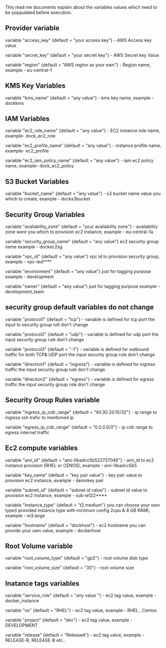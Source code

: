 This read me documents explain about the variables values which need to be poppulated before execution.

## Provider variable ##
variable "access_key"          {default = "your access key"} - AWS Access key value

variable "secret_key"          {default = "your secret key"} - AWS Secret key Value

variable "region"              {default = "AWS region as your own"} - Region name, example - eu-central-1

## KMS Key Variables ##
variable "kms_name"            {default = "any value"} - kms key name, example - dockkms

## IAM Variables ##
variable "ec2_role_name"       {default = "any value"} - EC2 instance role name, example- dock_ec2_role

variable "ec2_profile_name"    {default = "any value"} - instance profile name, example- ec2_profile

variable "ec2_iam_policy_name" {default = "any value"} - iam ec2 policy name, example- dock_ec2_policy

## S3 Bucket Variables ##
variable "bucket_name"         {default = "any value"} - s3 bucket name value you which to create, example - docks3bucket

## Security Group Variables ##
variable "availability_zone"   {default = "your availability zone"} - availability zone were you which to provision ec2 instance, example - eu-central-1a

variable "security_group_name" {default = "any value"} ec2 security group name example - dockec2sg

variable "vpc_id"              {default = "any value"} vpc id to provision security group, example - vpc-ied****

variable "environment"         {default = "any value"} just for tagging purpose example - development 

variable "owner"               {default = "any value"} just for tagging purpose example - development_team

## security group default variables do not change ##
variable "protocol1"                   {default = "tcp"} - variable is defined for tcp port the input to security group rult don't change

variable "protocol2"                   {default = "udp"} - variable is defined for udp port the input security group rule don't change

variable "protocol3"                   {default = "-1"}  - variable is defined for outbound traffic for both TCP& UDP port the input security group rule don't change

variable "direction1"                  {default = "ingress"} - variable is defined for ingress traffic the input security group rule don't change

variable "direction2"                  {default = "egress"} - variable is defined for egress  traffic the input security group rule don't change
              
## Security Group Rules variable ##
variable "ingress_ip_cidr_range"       {default = "40.30.20.10/32"} - ip range to ingress ssh trafic to mentioned ip

variable "egress_ip_cidr_range"        {default = "0.0.0.0/0"} - ip cidr range to egress internet traffic


## Ec2 compute variables ##

variable "ami_id"                      {default = "ami-0badcc5b522737046"} - ami_id to ec2 instance provision (RHEL or CENOS), example - ami-0badcc5b5

variable "key_name"                    {default = "key pair value"} - key pair value to provision ec2 instance, example - demokey pair

variable "subnet_id"                   {default = "subnet id value"} - subnet id value to provision ec2 instance, example - sub-ie122****

variable "instance_type"               {default = "t2.medium"} you can choose your own type(i provided instance type with minimum config 2cpu & 4 GB RAM), example - m3.large

variable "hostname"                    {default = "dockhost"} - ec2 hostname you can provide your own value, example - dockerhost

## Root Volume variable ##
variable "root_volume_type"            {default = "gp2"} - root volume disk type

variable "root_volume_size"            {default = "30"}  - root volume size 

## Inatance tags variables ##

variable "service_role"                {default = "any value "} - ec2 tag value, example - docker_instance

variable "os"                          {default = "RHEL"} - ec2 tag value, example - RHEL , Centos

variable "project"                     {default = "dev"} - ec2 tag value, example - DEVELOPMENT

variable "release"                     {default = "ReleaseA"} - ec2 tag value, example - RELEASE-B, RELEASE-B etc..
